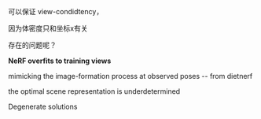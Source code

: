 可以保证 view-condidtency，

因为体密度只和坐标x有关





存在的问题呢？



**NeRF overfits to training views**

mimicking the image-formation process at observed poses -- from dietnerf



the optimal scene representation is underdetermined



Degenerate solutions
